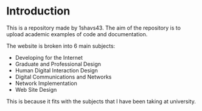 # Introduction

This is a repository made by 1shavs43. The aim of the repository is to upload academic examples of code and documentation.

The website is broken into 6 main subjects:

* Developing for the Internet
* Graduate and Professional Design
* Human Digital Interaction Design
* Digital Communications and Networks
* Network Implementation
* Web Site Design

This is because it fits with the subjects that I have been taking at university.